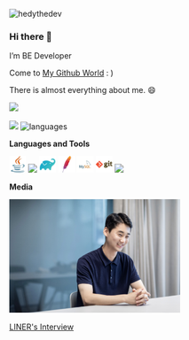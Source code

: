 
<p> <img src="https://komarev.com/ghpvc/?username=goodGid" alt="hedythedev" /> </p>

### Hi there 👋

I’m BE Developer

Come to [My Github World](http://goodgid.github.io/) : )

There is almost everything about me. 😄

<img src="https://media.giphy.com/media/mCRJDo24UvJMA/giphy.gif" width="300"> 





<p align="left">
<img src="https://github-readme-stats.vercel.app/api?username=goodgid&show_icons=true" width="440"/> 
<img src="https://github-readme-stats.vercel.app/api/top-langs/?username=goodGid&layout=compact&theme=buefy" alt="languages" height="173">
</p>






**Languages and Tools**

<code><img height="30" src="https://raw.githubusercontent.com/github/explore/80688e429a7d4ef2fca1e82350fe8e3517d3494d/topics/java/java.png"></code>
<code><img height="30" src="https://github.com/spring-projects/spring-framework/blob/master/src/docs/spring-framework.png"></code>
<code><img height="30" src="https://raw.githubusercontent.com/github/explore/59009b1589a883459c0ae19044e3e7e3ec0c4e0a/topics/gradle/gradle.png"></code>
<code><img height="30" src="https://raw.githubusercontent.com/github/explore/59009b1589a883459c0ae19044e3e7e3ec0c4e0a/topics/maven/maven.png"></code>
<code><img height="30" src="https://raw.githubusercontent.com/github/explore/80688e429a7d4ef2fca1e82350fe8e3517d3494d/topics/mysql/mysql.png"></code>
<code><img height="30" src="https://raw.githubusercontent.com/github/explore/80688e429a7d4ef2fca1e82350fe8e3517d3494d/topics/git/git.png"></code>
<code><img height="30" src="https://camo.githubusercontent.com/fe0ad6650996bc191a8d012b1e1e5afde386a410/68747470733a2f2f64657669636f6e732e6769746875622e696f2f64657669636f6e2f64657669636f6e2e6769742f69636f6e732f6769746875622f6769746875622d6f726967696e616c2e737667"></code>



**Media**

<a href="https://careers.linecorp.com/people/11">
  <img width="308" src="https://github.com/goodGid/goodGid.github.io/blob/d3588915f5/assets/img/readme_logo.jpg">
</a>

[LINER's Interview](https://careers.linecorp.com/people/11)












<!--
**goodGid/goodGid** is a ✨ _special_ ✨ repository because its `README.md` (this file) appears on your GitHub profile.

- 🔭 I’m currently working on ...
- 🌱 I’m currently learning ...
- 👯 I’m looking to collaborate on ...
- 🤔 I’m looking for help with ...
- 💬 Ask me about ...
- 📫 How to reach me: ...
- 😄 Pronouns: ...
- ⚡ Fun fact: ...
-->
